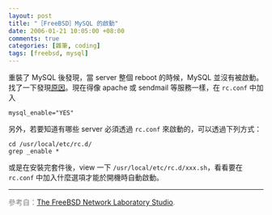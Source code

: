 ```yaml
--- 
layout: post
title: "［FreeBSD］MySQL 的啟動"
date: 2006-01-21 10:05:00 +08:00
comments: true
categories: [雜筆, coding]
tags: [freebsd, mysql]
---
```


重裝了 MySQL 後發現，當 server 整個 reboot 的時候，MySQL 並沒有被啟動。找了一下發現[原因](http://www.lab.mlc.edu.tw/modules/newbb/viewtopic.php?topic_id=238&forum=5)。現在得像 apache 或 sendmail 等服務一樣，在 `rc.conf` 中加入

    mysql_enable="YES"

另外，若要知道有哪些 server 必須透過 `rc.conf` 來啟動的，可以透過下列方式：

    cd /usr/local/etc/rc.d/
    grep _enable *

或是在安裝完套件後，view 一下 `/usr/local/etc/rc.d/xxx.sh`，看看要在 `rc.conf` 中加入什麼選項才能於開機時自動啟動。

----

<span style="color:gray;">參考自：[The FreeBSD Network Laboratory Studio](http://www.lab.mlc.edu.tw/modules/newbb/viewtopic.php?topic_id=238&forum=5).</span>